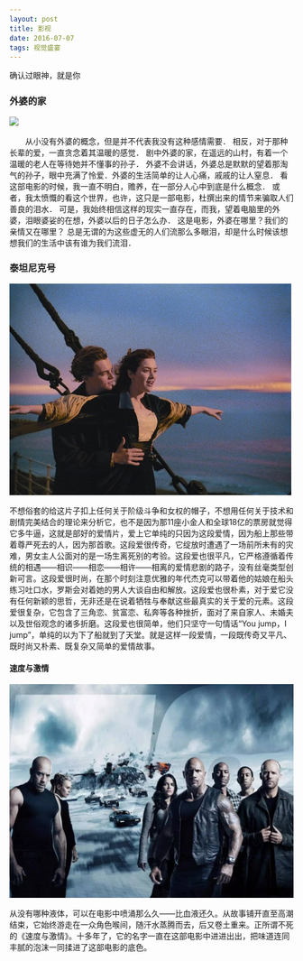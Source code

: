 ```yaml
---
layout: post
title: 影视 
date: 2016-07-07 
tags: 视觉盛宴    
---
```

确认过眼神，就是你

###   外婆的家
![](/images/posts/iBeacon/41.png)


　　从小没有外婆的概念，但是并不代表我没有这种感情需要．
相反，对于那种长辈的爱，一直贪念着其温暖的感觉．
剧中外婆的家，在遥远的山村，有着一个温暖的老人在等待她并不懂事的孙子．
外婆不会讲话，外婆总是默默的望着那淘气的孙子，眼中充满了怜爱．外婆的生活简单的让人心痛，戚戚的让人窒息．
看这部电影的时候，我一直不明白，赡养，在一部分人心中到底是什么概念．
或者，我太愤慨的看这个世界，也许，这只是一部电影，杜撰出来的情节来骗取人们善良的泪水．
可是，我始终相信这样的现实一直存在，而我，望着电脑里的外婆，泪眼婆娑的在想，外婆以后的日子怎么办．
这是电影，外婆在哪里？我们的亲情又在哪里？
总是无谓的为这些虚无的人们流那么多眼泪，却是什么时候该想想我们的生活中该有谁为我们流泪． 

### 泰坦尼克号
![](/images/posts/iBeacon/11.jpg)


不想俗套的给这片子扣上任何关于阶级斗争和女权的帽子，不想用任何关于技术和剧情完美结合的理论来分析它，也不是因为那11座小金人和全球18亿的票房就觉得它多牛逼，这就是部好的爱情片，爱上它单纯的只因为这段爱情，因为船上那些带着尊严死去的人，因为那首歌。这段爱很传奇，它绽放时遭遇了一场前所未有的灾难，男女主人公面对的是一场生离死别的考验。这段爱也很平凡，它严格遵循着传统的相遇——相识——相恋——相许——相离的爱情悲剧的路子，没有丝毫类型创新可言。这段爱很时尚，在那个时刻注意优雅的年代杰克可以带着他的姑娘在船头练习吐口水，罗斯会对着她的男人大谈自由和解放。这段爱也很朴素，对于爱它没有任何新颖的思哲，无非还是在说着牺牲与奉献这些最真实的关于爱的元素。这段爱很复杂，它包含了三角恋、贫富恋、私奔等各种挫折，面对了来自家人、未婚夫以及世俗观念的诸多折磨。这段爱也很简单，他们只坚守一句情话“You jump，I jump”，单纯的以为下了船就到了天堂。就是这样一段爱情，一段既传奇又平凡、既时尚又朴素、既复杂又简单的爱情故事。

####  速度与激情
![](/images/posts/iBeacon/63.jpg)


从没有哪种液体，可以在电影中喷涌那么久——比血液还久。从故事铺开直至高潮结束，它始终游走在一众角色喉间，随汗水蒸腾而去，后又卷土重来。正所谓不死的《速度与激情》。十多年了，它的名字一直在这部电影中进进出出，把味道连同丰腻的泡沫一同揉进了这部电影的底色。 

<br>

 
